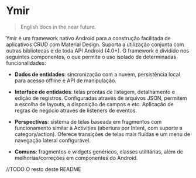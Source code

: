 # Ymir
>English docs in the near future.

Ymir é um framework nativo Android para a construção facilitada de aplicativos CRUD com Material Design. Suporta a utilização conjunta com outras bibliotecas e de toda API Android (4.0+). O framework é dividido nos seguintes componentes, o que permite o uso isolado de determinadas funcionalidades:

* **Dados de entidades**: sincronização com a nuvem, persistência local para acesso offline e API de manipulação.
* **Interface de entidades**: telas prontas de listagem, detalhamento e edição de registros. Configuradas através de arquivos JSON, permitem a escolha de layouts, a disposição de campos e etc. Aplicação de regras de negócio através de listeners de eventos.

* **Perspectivas**: sistema de telas baseada em fragmentos com funcionamento similar à Activities (abertura por Intent, com suporte a category/action). Oferece transições de telas mais fluídas e um menu de navegação lateral configurável.
* **Comuns**: fragmentos e widgets genéricos, classes utilitárias, além de melhorias/correções em componentes do Android.

//TODO O resto deste README
